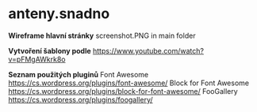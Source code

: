 # anteny.snadno

**Wireframe hlavní stránky**
screenshot.PNG in main folder

**Vytvoření šablony podle**
https://www.youtube.com/watch?v=pFMgAWkrk8o

**Seznam použitých pluginů**
Font Awesome https://cs.wordpress.org/plugins/font-awesome/
Block for Font Awesome https://cs.wordpress.org/plugins/block-for-font-awesome/
FooGallery https://cs.wordpress.org/plugins/foogallery/
